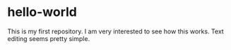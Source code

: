 # hello-world
This is my first repository. 
I am very interested to see how this works.
Text editing seems pretty simple.
